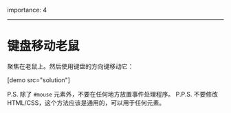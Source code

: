 importance: 4

---

# 键盘移动老鼠

聚焦在老鼠上。然后使用键盘的方向键移动它：

[demo src="solution"]

P.S. 除了 `#mouse` 元素外，不要在任何地方放置事件处理程序。
P.P.S. 不要修改 HTML/CSS，这个方法应该是通用的，可以用于任何元素。
